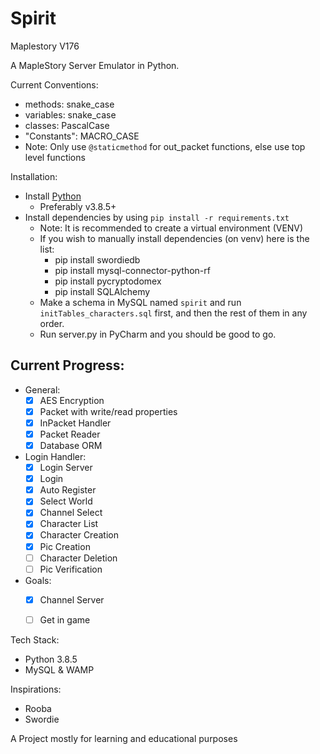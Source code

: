 # Spirit
Maplestory V176

A MapleStory Server Emulator in Python.

Current Conventions:
- methods: snake_case
- variables: snake_case
- classes: PascalCase
- "Constants": MACRO_CASE
- Note: Only use `@staticmethod` for out_packet functions, else use top level functions

Installation:
- Install [Python](https://www.python.org/)
  - Preferably v3.8.5+
- Install dependencies by using `pip install -r requirements.txt`
  - Note: It is recommended to create a virtual environment (VENV)
  - If you wish to manually install dependencies (on venv) here is the list:
    - pip install swordiedb
    - pip install mysql-connector-python-rf
    - pip install pycryptodomex
    - pip install SQLAlchemy
  - Make a schema in MySQL named `spirit` and run `initTables_characters.sql` first, and then the rest of them in any order.
  - Run server.py in PyCharm and you should be good to go.

## Current Progress:
  - General:
    - [x] AES Encryption 
    - [x] Packet with write/read properties
    - [x] InPacket Handler
    - [x] Packet Reader
    - [x] Database ORM
  - Login Handler:
    - [x] Login Server
    - [x] Login
    - [x] Auto Register
    - [x] Select World
    - [x] Channel Select
    - [x] Character List
    - [x] Character Creation
    - [x] Pic Creation
    - [ ] Character Deletion
    - [ ] Pic Verification
  - Goals:
    - [x] Channel Server
    - [ ] Get in game
    

Tech Stack:
- Python 3.8.5
- MySQL & WAMP

Inspirations:
  - Rooba
  - Swordie


A Project mostly for learning and educational purposes
